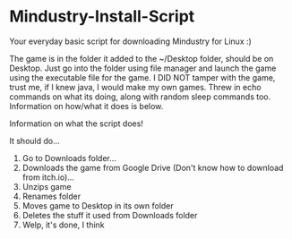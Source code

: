 # Mindustry-Install-Script

Your everyday basic script for downloading Mindustry for Linux :)

The game is in the folder it added to the ~/Desktop folder, should be on Desktop.
Just go into the folder using file manager and launch the game using the executable file for the game.
I DID NOT tamper with the game, trust me, if I knew java, I would make my own games.
Threw in echo commands on what its doing, along with random sleep commands too.
Information on how/what it does is below.

Information on what the script does!

It should do...
1. Go to Downloads folder...
2. Downloads the game from Google Drive (Don't know how to download from itch.io)...
3. Unzips game
4. Renames folder
5. Moves game to Desktop in its own folder
6. Deletes the stuff it used from Downloads folder
7. Welp, it's done, I think
